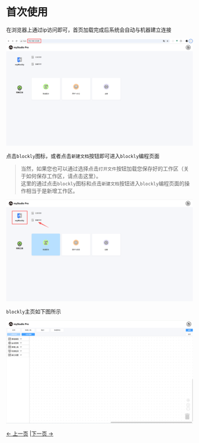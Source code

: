 # 首次使用

在浏览器上通过ip访问即可，首页加载完成后系统会自动与机器建立连接

<img src="../../../../resources/3-FunctionsAndApplications/5.myBlockly/blockly/home.png" />

点击`blockly`图标，或者点击`新建文档`按钮即可进入`blockly`编程页面
> 当然，如果您也可以通过选择点击`打开文件`按钮加载您保存好的工作区（关于如何保存工作区，请点击这里）。<br />
> 这里的通过点击`blockly`图标和点击`新建文档`按钮进入`blockly`编程页面的操作相当于是新增工作区。

<img src="../../../../resources/3-FunctionsAndApplications/5.myBlockly/blockly/myBlockly.png" />

`blockly`主页如下图所示

<img src="../../../../resources/3-FunctionsAndApplications/5.myBlockly/blockly/blockly.png" />

[← 上一页](../5.1.4-Q&A.md) |[下一页 →](./5.1.5.2-interfaceDescription.md)